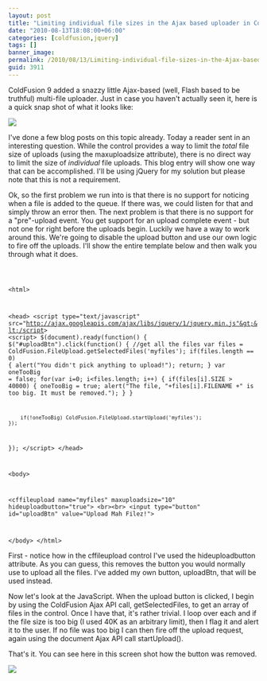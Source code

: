 ```yaml
---
layout: post
title: "Limiting individual file sizes in the Ajax based uploader in ColdFusion 9"
date: "2010-08-13T18:08:00+06:00"
categories: [coldfusion,jquery]
tags: []
banner_image: 
permalink: /2010/08/13/Limiting-individual-file-sizes-in-the-Ajax-based-uploader-in-ColdFusion-9
guid: 3911
---
```


ColdFusion 9 added a snazzy little Ajax-based (well, Flash based to be truthful) multi-file uploader. Just in case you haven't actually seen it, here is a quick snap shot of what it looks like:
<p>
<img src="https://static.raymondcamden.com/images/Capture7.PNG" />
<p>
I've done a few blog posts on this topic already. Today a reader sent in an interesting question. While the control provides a way to limit the <i>total</i> file size of uploads (using the maxuploadsize attribute), there is no direct way to limit the size of <i>individual</i> file uploads. This blog entry will show one way that can be accomplished. I'll be using jQuery for my solution but please note that this is not a requirement.
<p>
<!--more-->
<p>
Ok, so the first problem we run into is that there is no support for noticing when a file is added to the queue. If there was, we could listen for that and simply throw an error then. The next problem is that there is no support for a "pre"-upload event. You get support for an upload complete event - but not one for right before the uploads begin. Luckily we have a way to work around this. We're going to disable the upload button and use our own logic to fire off the uploads. I'll show the entire template below and then walk you through what it does.
<p>
<code>

&lt;html&gt;

&lt;head&gt;
&lt;script type="text/javascript" src="http://ajax.googleapis.com/ajax/libs/jquery/1/jquery.min.js"&gt;&lt;/script&gt;
&lt;script&gt;
$(document).ready(function() {
	$("#uploadBtn").click(function() {
		//get all the files
		var files = ColdFusion.FileUpload.getSelectedFiles('myfiles');
		if(files.length == 0) {
			alert("You didn't pick anything to upload!");
			return;
		}
		var oneTooBig = false;
		for(var i=0; i&lt;files.length; i++) {
			if(files[i].SIZE &gt; 40000) {
				oneTooBig = true;
				alert("The file, "+files[i].FILENAME +" is too big. It must be removed.");
			}
		}

		if(!oneTooBig) ColdFusion.FileUpload.startUpload('myfiles');
	});
});
&lt;/script&gt;
&lt;/head&gt;

&lt;body&gt;

&lt;cffileupload name="myfiles" maxuploadsize="10" hideuploadbutton="true"&gt;
&lt;br&gt;&lt;br&gt;
&lt;input type="button" id="uploadBtn" value="Upload Mah Filez!"&gt;

&lt;/body&gt;
&lt;/html&gt;
</code>

<p>

First - notice how in the cffileupload control I've used the hideuploadbutton attribute. As you can guess, this removes the button you would normally use to upload all the files. I've added my own button, uploadBtn, that will be used instead. 

<p>

Now let's look at the JavaScript. When the upload button is clicked, I begin by using the ColdFusion Ajax API call, getSelectedFiles, to get an array of files in the control. Once I have that, it's rather trivial. I loop over each and if the file size is too big (I used 40K as an arbitrary limit), then I flag it and alert it to the user. If no file was too big I can then fire off the upload request, again using the document Ajax API call startUpload(). 

<p>

That's it. You can see here in this screen shot how the button was removed. 

<p>

<img src="https://static.raymondcamden.com/images/cfjedi/Capture22.PNG" />